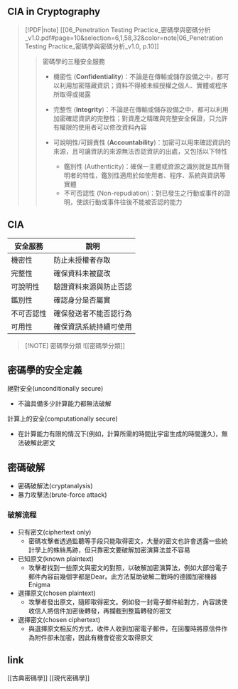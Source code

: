 ## CIA in Cryptography

> [!PDF|note] [[06_Penetration Testing Practice_密碼學與密碼分析_v1.0.pdf#page=10&selection=6,1,58,32&color=note|06_Penetration Testing Practice_密碼學與密碼分析_v1.0, p.10]]
> >  密碼學的三種安全服務
> >  - 機密性 (**Confidentiality**)：不論是在傳輸或儲存設備之中，都可以利用加密隱藏資訊；資料不得被未經授權之個人、實體或程序所取得或揭露
> >  
> >  - 完整性 (**Integrity**)：不論是在傳輸或儲存設備之中，都可以利用加密確認資訊的完整性；對資產之精確與完整安全保證，只允許有權限的使用者可以修改資料內容
> >  
> >  - 可說明性/可歸責性 (**Accountability**)：加密可以用來確認資訊的來源，且可讓資訊的來源無法否認資訊的出處，又包括以下特性
> > 	 - 鑑別性 (Authenticity)：確保一主體或資源之識別就是其所聲明者的特性，鑑別性適用於如使用者、程序、系統與資訊等實體
> > 	 - 不可否認性 (Non-repudiation)：對已發生之行動或事件的證明，使該行動或事件往後不能被否認的能力

## CIA

| 安全服務  | 說明          |
| ----- | ----------- |
| 機密性   | 防止未授權者存取    |
| 完整性   | 確保資料未被竄改    |
| 可說明性  | 驗證資料來源與防止否認 |
| 鑑別性   | 確認身分是否屬實    |
| 不可否認性 | 確保發送者不能否認行為 |
| 可用性   | 確保資訊系統持續可使用 |

> [!NOTE] 密碼學分類
> ![[密碼學分類]]

## 密碼學的安全定義

絕對安全(unconditionally secure)
- 不論具備多少計算能力都無法破解

計算上的安全(computationally secure)
- 在計算能力有限的情況下(例如，計算所需的時間比宇宙生成的時間還久)，無法破解此密文

## 密碼破解

- 密碼破解法(cryptanalysis)
- 暴力攻擊法(brute-force attack)
### 破解流程
- 只有密文(ciphertext only) 
	- 密碼攻擊者透過監聽等手段只能取得密文，大量的密文也許會透露一些統計學上的蛛絲馬跡，但只靠密文要破解加密演算法並不容易
- 已知原文(known plaintext)
	- 攻擊者找到一些原文與密文的對照，以破解加密演算法，例如大部份電子郵件內容前幾個字都是Dear。此方法幫助破解二戰時的德國加密機器Enigma
- 選擇原文(chosen plaintext) 
	- 攻擊者發出原文，隨即取得密文。例如發一封電子郵件給對方，內容誘使收信人將信件加密後轉發，再攔截到整篇轉發的密文
- 選擇密文(chosen ciphertext) 
	- 與選擇原文相反的方式，收件人收到加密電子郵件，在回覆時將原信件作為附件卻未加密，因此有機會從密文取得原文

## link
[[古典密碼學]]
[[現代密碼學]]